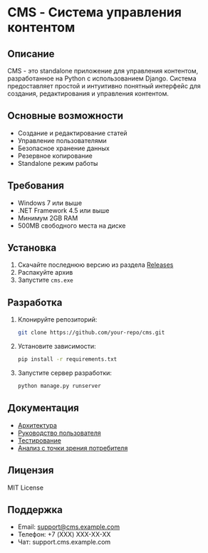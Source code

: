 # CMS - Система управления контентом

## Описание
CMS - это standalone приложение для управления контентом, разработанное на Python с использованием Django. Система предоставляет простой и интуитивно понятный интерфейс для создания, редактирования и управления контентом.

## Основные возможности
- Создание и редактирование статей
- Управление пользователями
- Безопасное хранение данных
- Резервное копирование
- Standalone режим работы

## Требования
- Windows 7 или выше
- .NET Framework 4.5 или выше
- Минимум 2GB RAM
- 500MB свободного места на диске

## Установка
1. Скачайте последнюю версию из раздела [Releases](https://github.com/your-repo/cms/releases)
2. Распакуйте архив
3. Запустите `cms.exe`

## Разработка
1. Клонируйте репозиторий:
   ```bash
   git clone https://github.com/your-repo/cms.git
   ```

2. Установите зависимости:
   ```bash
   pip install -r requirements.txt
   ```

3. Запустите сервер разработки:
   ```bash
   python manage.py runserver
   ```

## Документация
- [Архитектура](docs/architecture.md)
- [Руководство пользователя](docs/user_guide.md)
- [Тестирование](docs/testing.md)
- [Анализ с точки зрения потребителя](docs/cca.md)

## Лицензия
MIT License

## Поддержка
- Email: support@cms.example.com
- Телефон: +7 (XXX) XXX-XX-XX
- Чат: support.cms.example.com 